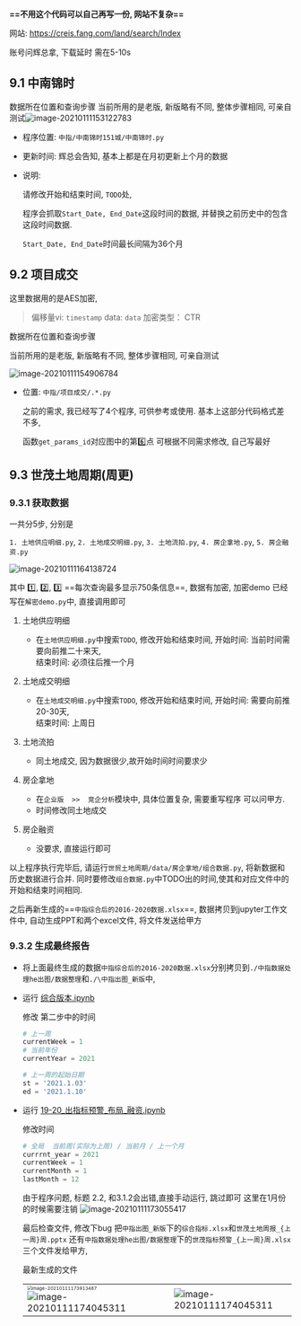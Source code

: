 **==不用这个代码可以自己再写一份, 网站不复杂==**

网站: https://creis.fang.com/land/search/Index

账号问辉总拿,  下载延时 需在5-10s

## 9.1 中南锦时

数据所在位置和查询步骤
当前所用的是老版, 新版略有不同, 整体步骤相同, 可亲自测试![image-20210111153122783](C:%5CUsers%5C12602%5CDesktop%5CGit%5Cpachong%5C%E4%B8%AD%E6%8C%87%5CREADME%5Cimage-20210111153122783.png)

- 程序位置: `中指/中南锦时151城/中南锦时.py`

- 更新时间: 辉总会告知, 基本上都是在月初更新上个月的数据

- 说明:

  请修改开始和结束时间, `TODO`处, 

  程序会抓取`Start_Date, End_Date`这段时间的数据, 并替换之前历史中的包含这段时间数据.

  `Start_Date, End_Date`时间最长间隔为36个月

## 9.2 项目成交

这里数据用的是AES加密, 

> 偏移量vi: `timestamp`
> data: `data`
> 加密类型： CTR

数据所在位置和查询步骤

当前所用的是老版, 新版略有不同, 整体步骤相同, 可亲自测试

![image-20210111154906784](C:%5CUsers%5C12602%5CDesktop%5CGit%5Cpachong%5C%E4%B8%AD%E6%8C%87%5CREADME%5Cimage-20210111154906784.png)

- 位置: `中指/项目成交/.*.py`

  之前的需求, 我已经写了4个程序, 可供参考或使用. 基本上这部分代码格式差不多,

  函数`get_params_id`对应图中的第:six:点 可根据不同需求修改, 自己写最好

## 9.3  世茂土地周期(周更)

### 9.3.1 获取数据

一共分5步, 分别是

`1. 土地供应明细.py`, 
`2. 土地成交明细.py`, 
`3. 土地流拍.py`, 
`4. 房企拿地.py`, 
`5. 房企融资.py`

![image-20210111164138724](C:%5CUsers%5C12602%5CDesktop%5CGit%5Cpachong%5C%E4%B8%AD%E6%8C%87%5CREADME%5Cimage-20210111164138724.png)

其中 :one:,​  :two:,  :three: ==每次查询最多显示750条信息==, 数据有加密, 加密demo 已经写在`解密demo.py`中, 直接调用即可

1. 土地供应明细

   - 在`土地供应明细.py`中搜索`TODO`, 修改开始和结束时间,
     开始时间:  当前时间需要向前推二十来天,  
     结束时间:  必须往后推一个月 
2. 土地成交明细
   - 在`土地成交明细.py`中搜索`TODO`, 修改开始和结束时间,
     开始时间:  需要向前推20-30天,  
     结束时间:  上周日
3. 土地流拍
   - 同土地成交, 因为数据很少,故开始时间时间要求少
4. 房企拿地
   - 在`企业版  >>  竞企分析`模块中, 具体位置复杂, 需要重写程序 可以问甲方.
   - 时间修改同土地成交
5. 房企融资
   - 没要求, 直接运行即可

以上程序执行完毕后, 请运行`世贸土地周期/data/房企拿地/组合数据.py`, 将新数据和历史数据进行合并.
同时要修改`组合数据.py`中TODO出的时间,使其和对应文件中的开始和结束时间相同.

之后再新生成的==`中指综合后的2016-2020数据.xlsx`==, 数据拷贝到jupyter工作文件中, 自动生成PPT和两个excel文件, 将文件发送给甲方

### 9.3.2  生成最终报告

- 将上面最终生成的数据`中指综合后的2016-2020数据.xlsx`分别拷贝到`./中指数据处理he出图/数据整理`和`./\中指出图_新版`中, 

- 运行 [综合版本.ipynb](爬虫程序\中指每周模拟下载\中指出图_新版\综合版本.ipynb) 

  修改 第二步中的时间

  ```python
  # 上一周
  currentWeek = 1
  # 当前年份 
  currentYear = 2021
  
  # 上一周的起始日期
  st = '2021.1.03'
  ed = '2021.1.10'
  
  ```

- 运行 [19-20_出指标预警_布局_融资.ipynb](爬虫程序\中指每周模拟下载\中指数据处理he出图\2019到2020过渡\19-20_出指标预警_布局_融资.ipynb) 

  修改时间

  ```python
  # 全局  当前周(实际为上周) / 当前月 / 上一个月
  currrnt_year = 2021
  currentWeek = 1
  currentMonth = 1
  lastMonth = 12
  ```

  由于程序问题, 标题 2.2, 和3.1.2会出错,直接手动运行, 跳过即可
  这里在1月份的时候需要注销
  ![image-20210111173055417](C:%5CUsers%5C12602%5CDesktop%5CGit%5Cpachong%5C%E4%B8%AD%E6%8C%87%5CREADME%5Cimage-20210111173055417.png)

  最后检查文件, 修改下bug
  把`中指出图_新版`下的`综合指标.xlsx`和`世茂土地周报_{上一周}周.pptx` 
  还有`中指数据处理he出图/数据整理`下的`世茂指标预警_{上一周}周.xlsx`三个文件发给甲方,

  最新生成的文件

  |                                                              |                                                              |
  | ------------------------------------------------------------ | ------------------------------------------------------------ |
  | <img src="Y:%5C%E7%A6%BB%E8%81%8C%E5%90%8C%E5%AD%A6%E6%95%B0%E6%8D%AE%E4%B8%8A%E4%BC%A0%5C%E6%9D%8E%E4%B9%BE%E5%9D%A4%5C%E7%A8%8B%E5%BA%8F%E4%BD%BF%E7%94%A8%E8%AF%B4%E6%98%8E%5Cimage-20210111173913487.png" alt="image-20210111173913487" style="zoom:50%;" />![image-20210111174045311](C:%5CUsers%5C12602%5CDesktop%5CGit%5Cpachong%5C%E4%B8%AD%E6%8C%87%5CREADME%5Cimage-20210111174045311.png) | ![image-20210111174045311](C:%5CUsers%5C12602%5CDesktop%5CGit%5Cpachong%5C%E4%B8%AD%E6%8C%87%5CREADME%5Cimage-20210111174045311.png) |



